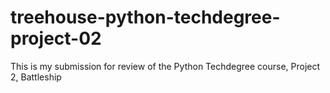 # treehouse-python-techdegree-project-02
 This is my submission for review of the Python Techdegree course, Project 2, Battleship
